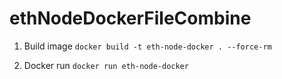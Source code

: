 # ethNodeDockerFileCombine

1. Build image `docker build -t eth-node-docker . --force-rm`

2. Docker run `docker run eth-node-docker  `